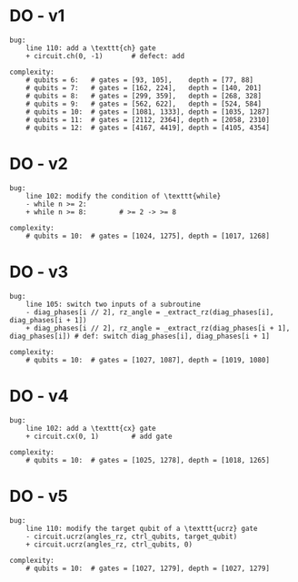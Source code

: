 # DO - v1
    bug:
        line 110: add a \texttt{ch} gate
        + circuit.ch(0, -1)       # defect: add

    complexity:
        # qubits = 6:   # gates = [93, 105],    depth = [77, 88]
        # qubits = 7:   # gates = [162, 224],   depth = [140, 201]
        # qubits = 8:   # gates = [299, 359],   depth = [268, 328]
        # qubits = 9:   # gates = [562, 622],   depth = [524, 584]
        # qubits = 10:  # gates = [1081, 1333], depth = [1035, 1287]  
        # qubits = 11:  # gates = [2112, 2364], depth = [2058, 2310]
        # qubits = 12:  # gates = [4167, 4419], depth = [4105, 4354]

# DO - v2 
    bug:
        line 102: modify the condition of \texttt{while}
        - while n >= 2:      
        + while n >= 8:        # >= 2 -> >= 8

    complexity:
        # qubits = 10:  # gates = [1024, 1275], depth = [1017, 1268]

# DO - v3
    bug:
        line 105: switch two inputs of a subroutine
        - diag_phases[i // 2], rz_angle = _extract_rz(diag_phases[i], diag_phases[i + 1])
        + diag_phases[i // 2], rz_angle = _extract_rz(diag_phases[i + 1], diag_phases[i]) # def: switch diag_phases[i], diag_phases[i + 1]

    complexity:
        # qubits = 10:  # gates = [1027, 1087], depth = [1019, 1080]

# DO - v4 
    bug:
        line 102: add a \texttt{cx} gate
        + circuit.cx(0, 1)        # add gate

    complexity: 
        # qubits = 10:  # gates = [1025, 1278], depth = [1018, 1265]

# DO - v5
    bug:
        line 110: modify the target qubit of a \texttt{ucrz} gate
        - circuit.ucrz(angles_rz, ctrl_qubits, target_qubit)
        + circuit.ucrz(angles_rz, ctrl_qubits, 0) 

    complexity:
        # qubits = 10:  # gates = [1027, 1279], depth = [1027, 1279]